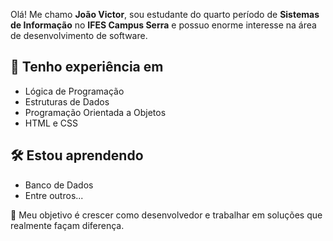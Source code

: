 Olá! Me chamo **João Victor**, sou estudante do quarto período de **Sistemas de Informação** no **IFES Campus Serra** e possuo enorme interesse na área de desenvolvimento de software.  


## 📌 Tenho experiência em
- Lógica de Programação  
- Estruturas de Dados
- Programação Orientada a Objetos
- HTML e CSS

## 🛠 Estou aprendendo 
- Banco de Dados
- Entre outros...


🎯  Meu objetivo é crescer como desenvolvedor e trabalhar em soluções que realmente façam diferença.
